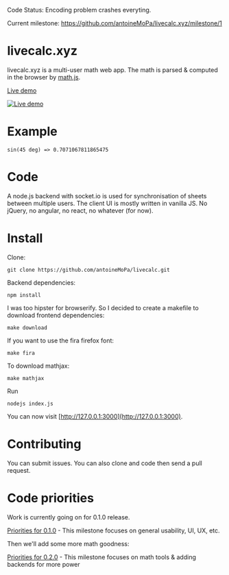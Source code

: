 Code Status: Encoding problem crashes everyting.

Current milestone: https://github.com/antoineMoPa/livecalc.xyz/milestone/1

# livecalc.xyz

livecalc.xyz is a multi-user math web app. The math is parsed & computed in the browser by [math.js](http://mathjs.org/).

[Live demo](https://www.livecalc.xyz/new)

[![Live demo](https://livecalc.xyz/icon-96x96.png) ](https://www.livecalc.xyz/new)


# Example

    sin(45 deg) => 0.7071067811865475

# Code

A node.js backend with socket.io is used for synchronisation of sheets between multiple users.
The client UI is mostly written in vanilla JS. No jQuery, no angular, no react, no whatever (for now).

# Install

Clone:

    git clone https://github.com/antoineMoPa/livecalc.git

Backend dependencies:

    npm install

I was too hipster for browserify. So I decided to create a makefile to download frontend dependencies: 

    make download

If you want to use the fira firefox font:

    make fira

To download mathjax:

    make mathjax

Run

    nodejs index.js

You can now visit [http://127.0.0.1:3000](http://127.0.0.1:3000).

# Contributing

You can submit issues. You can also clone and code then send a pull request.

# Code priorities

Work is currently going on for 0.1.0 release.

[Priorities for 0.1.0](https://github.com/antoineMoPa/livecalc.xyz/milestone/1) - This milestone focuses on general usability, UI, UX, etc.

Then we'll add some more math goodness:

[Priorities for 0.2.0](https://github.com/antoineMoPa/livecalc.xyz/milestone/2) - This milestone focuses on math tools & adding backends for more power
